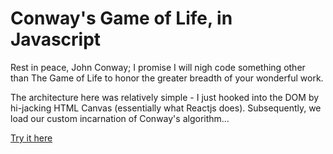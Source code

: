 # Conway's Game of Life, in Javascript

Rest in peace, John Conway; I promise I will nigh code something other than The Game of Life to honor the greater breadth of your wonderful work.

The architecture here was relatively simple - I just hooked into the DOM by hi-jacking HTML Canvas (essentially what Reactjs does). Subsequently, we load our custom incarnation of Conway's algorithm...
 
[Try it here](https://matthewzito.github.io/game-of-life-js/)

